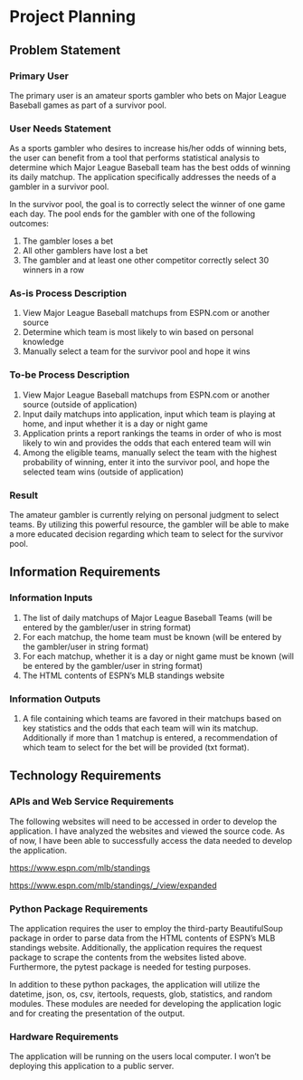 # Project Planning

## Problem Statement

### Primary User

The primary user is an amateur sports gambler who bets on Major League Baseball games as part of a survivor pool.  

### User Needs Statement

As a sports gambler who desires to increase his/her odds of winning bets, the user can benefit from a tool that performs statistical analysis to determine which Major League Baseball team has the best odds of winning its daily matchup.  The application specifically addresses the needs of a gambler in a survivor pool.  

In the survivor pool, the goal is to correctly select the winner of one game each day.  The pool ends for the gambler with one of the following outcomes:
1. The gambler loses a bet
2. All other gamblers have lost a bet
3. The gambler and at least one other competitor correctly select 30 winners in a row

### As-is Process Description
1. View Major League Baseball matchups from ESPN.com or another source
2. Determine which team is most likely to win based on personal knowledge
3. Manually select a team for the survivor pool and hope it wins

### To-be Process Description
1. View Major League Baseball matchups from ESPN.com or another source (outside of application)
2. Input daily matchups into application, input which team is playing at home, and input whether it is a day or night game
3. Application prints a report rankings the teams in order of who is most likely to win and provides the odds that each entered team will win
4. Among the eligible teams, manually select the team with the highest probability of winning, enter it into the survivor pool, and hope the selected team wins (outside of application)

### Result

The amateur gambler is currently relying on personal judgment to select teams.  By utilizing this powerful resource, the gambler will be able to make a more educated decision regarding which team to select for the survivor pool.

## Information Requirements

### Information Inputs

1. The list of daily matchups of Major League Baseball Teams (will be entered by the gambler/user in string format)
2. For each matchup, the home team must be known (will be entered by the gambler/user in string format)
3. For each matchup, whether it is a day or night game must be known (will be entered by the gambler/user in string format)
4. The HTML contents of ESPN’s MLB standings website 

### Information Outputs

1. A file containing which teams are favored in their matchups based on key statistics and the odds that each team will win its matchup.  Additionally if more than 1 matchup is entered, a recommendation of which team to select for the bet will be provided (txt format).

## Technology Requirements

### APIs and Web Service Requirements

The following websites will need to be accessed in order to develop the application.  I have analyzed the websites and viewed the source code.  As of now, I have been able to successfully access the data needed to develop the application.

https://www.espn.com/mlb/standings

https://www.espn.com/mlb/standings/_/view/expanded

### Python Package Requirements

The application requires the user to employ the third-party BeautifulSoup package in order to parse data from the HTML contents of ESPN’s MLB standings website.  Additionally, the application requires the request package to scrape the contents from the websites listed above. Furthermore, the pytest package is needed for testing purposes.  

In addition to these python packages, the application will utilize the datetime, json, os, csv, itertools, requests, glob, statistics, and random modules.  These modules are needed for developing the application logic and for creating the presentation of the output.

### Hardware Requirements

The application will be running on the users local computer. I won’t be deploying this application to a public server.
